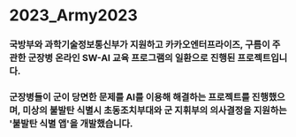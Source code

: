 # 2023_Army2023
### 국방부와 과학기술정보통신부가 지원하고 카카오엔터프라이즈, 구름이 주관한 군장병 온라인 SW-AI 교육 프로그램의 일환으로 진행된 프로젝트입니다.
### 군장병들이 군이 당면한 문제를 AI를 이용해 해결하는 프로젝트를 진행했으며, 미상의 불발탄 식별시 초동조치부대와 군 지휘부의 의사결정을 지원하는 '불발탄 식별 앱'을 개발했습니다.
